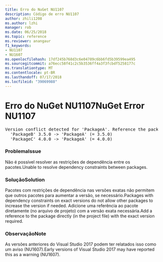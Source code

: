 ```yaml
---
title: Erro do NuGet NU1107
description: Código de erro NU1107
author: zhili1208
ms.author: lzhi
manager: rob
ms.date: 06/25/2018
ms.topic: reference
ms.reviewer: anangaur
f1_keywords:
- NU1107
- NU1607
ms.openlocfilehash: 17df245b768d3c6e04789c6bb6fd5b39599ea495
ms.sourcegitcommit: a76ecc58f41c2c5b3536ff4a3f3fcbdf5258177c
ms.translationtype: MT
ms.contentlocale: pt-BR
ms.lasthandoff: 07/17/2018
ms.locfileid: "39069988"
---
```

# <a name="nuget-error-nu1107"></a><span data-ttu-id="d76d1-103">Erro do NuGet NU1107</span><span class="sxs-lookup"><span data-stu-id="d76d1-103">NuGet Error NU1107</span></span>

<pre>Version conflict detected for 'PackageA'. Reference the package directly from the project to resolve this issue.<br/>  'PackageB' 3.5.0 -> 'PackageA' (= 3.5.0)<br/>  'PackageC' 4.0.0 -> 'PackageA' (= 4.0.0)</pre>

### <a name="issue"></a><span data-ttu-id="d76d1-104">Problema</span><span class="sxs-lookup"><span data-stu-id="d76d1-104">Issue</span></span>
<span data-ttu-id="d76d1-105">Não é possível resolver as restrições de dependência entre os pacotes.</span><span class="sxs-lookup"><span data-stu-id="d76d1-105">Unable to resolve dependency constraints between packages.</span></span>

### <a name="solution"></a><span data-ttu-id="d76d1-106">Solução</span><span class="sxs-lookup"><span data-stu-id="d76d1-106">Solution</span></span>
<span data-ttu-id="d76d1-107">Pacotes com restrições de dependência nas versões exatas não permitem que outros pacotes para aumentar a versão, se necessário.</span><span class="sxs-lookup"><span data-stu-id="d76d1-107">Packages with dependency constraints on exact versions do not allow other packages to increase the version if needed.</span></span> <span data-ttu-id="d76d1-108">Adicione uma referência ao pacote diretamente (no arquivo de projeto) com a versão exata necessária.</span><span class="sxs-lookup"><span data-stu-id="d76d1-108">Add a reference to the package directly (in the project file) with the exact version required.</span></span>

### <a name="note"></a><span data-ttu-id="d76d1-109">Observação</span><span class="sxs-lookup"><span data-stu-id="d76d1-109">Note</span></span>
<span data-ttu-id="d76d1-110">As versões anteriores do Visual Studio 2017 podem ter relatados isso como um aviso (NU1607).</span><span class="sxs-lookup"><span data-stu-id="d76d1-110">Early versions of Visual Studio 2017 may have reported this as a warning (NU1607).</span></span>
